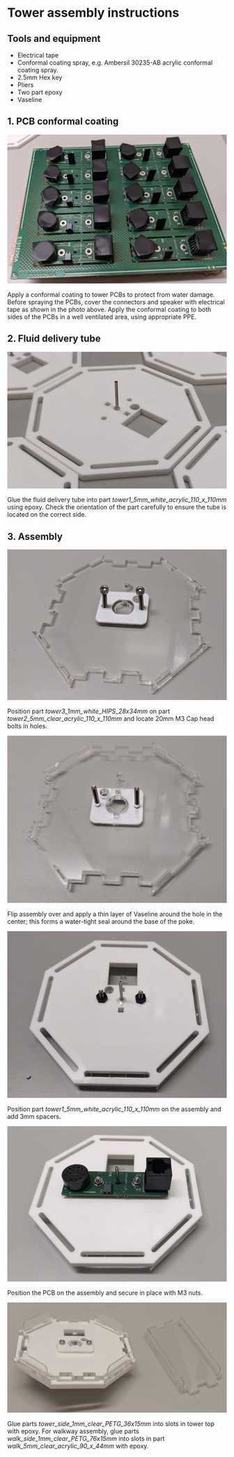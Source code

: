 # Tower assembly instructions

## Tools and equipment

- Electrical tape
- Conformal coating spray, e.g. Ambersil 30235-AB acrylic conformal coating spray.
- 2.5mm Hex key
- Pliers
- Two part epoxy
- Vaseline

## 1. PCB conformal coating

![image_1](./media/image_1.jpg)

Apply a conformal coating to tower PCBs to protect from water damage.  Before spraying the PCBs, cover the connectors and speaker with electrical tape as shown in the photo above.  Apply the conformal coating to both sides of the PCBs in a well ventilated area, using appropriate PPE.

## 2. Fluid delivery tube

![image_2](./media/image_2.jpg)

Glue the fluid delivery tube into part *tower1_5mm_white_acrylic_110_x_110mm* using epoxy.  Check the orientation of the part carefully to ensure the tube is located on the correct side.  

## 3. Assembly

![image_3](./media/image_3.jpg)

Position part *tower3_1mm_white_HIPS_28x34mm* on part *tower2_5mm_clear_acrylic_110_x_110mm* and locate 20mm M3 Cap head bolts in holes.  

 ![image_4](./media/image_4.jpg)

Flip assembly over and apply a thin layer of Vaseline around the hole in the center; this forms a water-tight seal around the base of the poke.

![image_5](./media/image_5.jpg)

Position part  *tower1_5mm_white_acrylic_110_x_110mm* on the assembly and add 3mm spacers.

![image_6](./media/image_6.jpg)

Position the PCB on the assembly and secure in place with M3 nuts.

![image_7](./media/image_7.jpg)

Glue parts *tower_side_1mm_clear_PETG_36x15mm* into slots in tower top with epoxy.  For walkway assembly, glue parts *walk_side_1mm_clear_PETG_76x15mm* into slots in part *walk_5mm_clear_acrylic_90_x_44mm* with epoxy.
